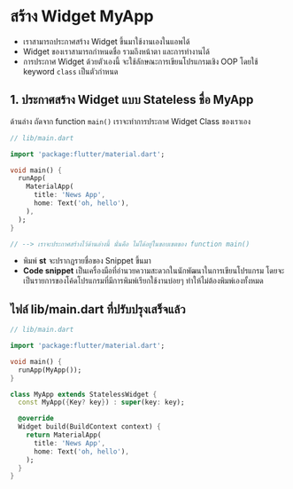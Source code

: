 
# สร้าง Widget MyApp

- เราสามารถประกาศสร้าง Widget ขึ้นมาใช้งานเองในแอพได้
- Widget ของเราสามารถกำหนดชื่อ รวมถึงหน้าตา และการทำงานได้ 
- การประกาศ Widget ด้วยตัวเองนี้ จะใช้ลักษณะการเขียนโปรแกรมเชิง OOP โดยใช้ keyword `class` เป็นตัวกำหนด

## 1. ประกาศสร้าง Widget แบบ Stateless ชื่อ MyApp

ด้านล่าง ถัดจาก function `main()` เราจะทำการประกาศ Widget Class ของเราเอง

```dart
// lib/main.dart

import 'package:flutter/material.dart';

void main() {
  runApp(
    MaterialApp(
      title: 'News App',
      home: Text('oh, hello'),
    ),
  );
}

// --> เราจะประกาศสร้างไว้ด้านล่างนี้ นั่นคือ ไม่ได้อยู่ในขอบเขตของ function main()

```

- พิมพ์ **st** จะปรากฎรายชื่อของ Snippet ขึ้นมา 
- **Code snippet** เป็นเครื่องมือที่อำนวยความสะดวกในนักพัฒนาในการเขียนโปรแกรม โดยจะเป็นรายการของโค้ดโปรแกรมที่มีการพิมพ์เรียกใช้งานบ่อยๆ ทำให้ไม่ต้องพิมพ์เองทั้งหมด


## ไฟล์ lib/main.dart ที่ปรับปรุงเสร็จแล้ว

```dart
// lib/main.dart

import 'package:flutter/material.dart';

void main() {
  runApp(MyApp());
}

class MyApp extends StatelessWidget {
  const MyApp({Key? key}) : super(key: key);

  @override
  Widget build(BuildContext context) {
    return MaterialApp(
      title: 'News App',
      home: Text('oh, hello'),
    );
  }
}


```